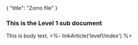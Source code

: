 <meta>
{
    "title": "Zorro file"
}
</meta>

### This is the Level 1 sub document

This is body text. <%- linkArticle('level1/index') %>